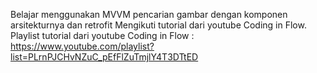 Belajar menggunakan MVVM pencarian gambar dengan komponen arsitekturnya dan retrofit
Mengikuti tutorial dari youtube Coding in Flow.
Playlist tutorial dari youtube Coding in Flow :
https://www.youtube.com/playlist?list=PLrnPJCHvNZuC_pEfFlZuTmjlY4T3DTtED
